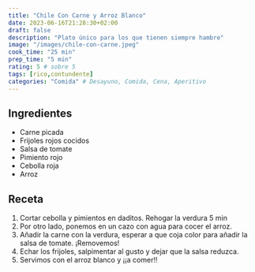 ```yaml
---
title: "Chile Con Carne y Arroz Blanco"
date: 2023-06-16T21:28:30+02:00
draft: false
description: "Plato único para los que tienen siempre hambre"
image: "/images/chile-con-carne.jpeg"
cook_time: "25 min"
prep_time: "5 min"
rating: 5 # sobre 5
tags: [rico,contundente] 
categories: "Comida" # Desayuno, Comida, Cena, Aperitivo
---
```


## Ingredientes

- Carne picada
- Frijoles rojos cocidos
- Salsa de tomate
- Pimiento rojo
- Cebolla roja
- Arroz

## Receta

1. Cortar cebolla y pimientos en daditos. Rehogar la verdura 5 min
2. Por otro lado, ponemos en un cazo con agua para cocer el arroz.
3. Añadir la carne con la verdura, esperar a que coja color para añadir la salsa de tomate. ¡Removemos!
3. Echar los frijoles, salpimentar al gusto y dejar que la salsa reduzca. 
4. Servimos con el arroz blanco y ¡¡a comer!!